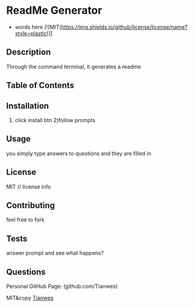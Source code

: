 
# ReadMe Generator
- words here
[![MIT(https://img.shields.io/github/license/license/name?style=plastic)]]
<!-- followed by link down to license section -->

## Description
Through the command terminal, it generates a readme 

## Table of Contents
<!-- will need to put each section name and make a link HOW TO DO IN-PAGE LINKS? -->

## Installation
1) click install btn 2)follow prompts

## Usage
you simply type answers to questions and they are filled in

## License
MIT
// license info

## Contributing
feel free to fork

## Tests
answer prompt and see what happens?

## Questions
Personal GitHub Page: (github.com/Tianwes)

MIT&copy [Tianwes](github.com/Tianwes)

